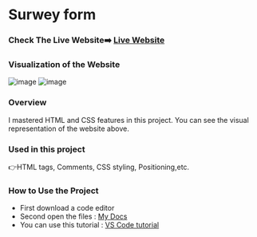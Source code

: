 # Surwey form

### Check The Live Website➡️ [Live Website](https://sekunev.github.io/Projects/05_CSS_Blog)

### Visualization of the Website
![image](https://user-images.githubusercontent.com/101554737/185180817-e54a1ec7-f3d8-443a-baef-5a24aa5cf5a9.png)
![image](https://user-images.githubusercontent.com/101554737/185181227-e788106a-c612-4563-abe1-1ff84dec4ca6.png)


### Overview
I mastered HTML and CSS features in this project. You can see the visual representation of the website above.

### Used in this project
👉HTML tags, Comments, CSS styling, Positioning,etc.

### How to Use the Project
+ First download a code editor
+ Second open the files : [My Docs](https://github.com/Sekunev/Projects/tree/main/03_Surwey_form)
+ You can use this tutorial : [VS Code tutorial](https://www.youtube.com/watch?v=fJEbVCrEMSE)




